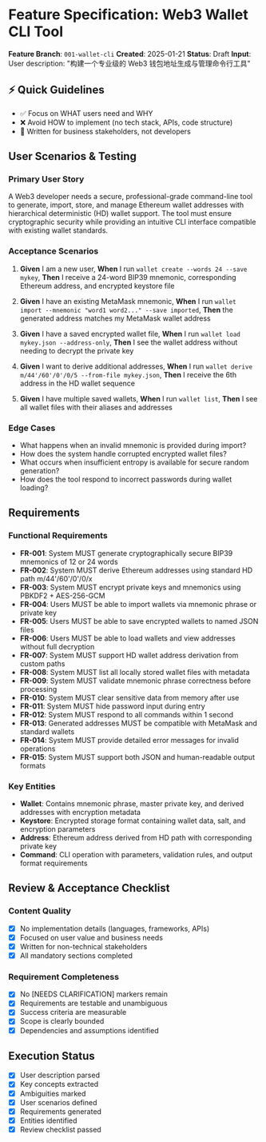 # Feature Specification: Web3 Wallet CLI Tool

**Feature Branch**: `001-wallet-cli`
**Created**: 2025-01-21
**Status**: Draft
**Input**: User description: "构建一个专业级的 Web3 钱包地址生成与管理命令行工具"

## ⚡ Quick Guidelines
- ✅ Focus on WHAT users need and WHY
- ❌ Avoid HOW to implement (no tech stack, APIs, code structure)
- 👥 Written for business stakeholders, not developers

## User Scenarios & Testing

### Primary User Story
A Web3 developer needs a secure, professional-grade command-line tool to generate, import, store, and manage Ethereum wallet addresses with hierarchical deterministic (HD) wallet support. The tool must ensure cryptographic security while providing an intuitive CLI interface compatible with existing wallet standards.

### Acceptance Scenarios

1. **Given** I am a new user, **When** I run `wallet create --words 24 --save mykey`, **Then** I receive a 24-word BIP39 mnemonic, corresponding Ethereum address, and encrypted keystore file

2. **Given** I have an existing MetaMask mnemonic, **When** I run `wallet import --mnemonic "word1 word2..." --save imported`, **Then** the generated address matches my MetaMask wallet address

3. **Given** I have a saved encrypted wallet file, **When** I run `wallet load mykey.json --address-only`, **Then** I see the wallet address without needing to decrypt the private key

4. **Given** I want to derive additional addresses, **When** I run `wallet derive m/44'/60'/0'/0/5 --from-file mykey.json`, **Then** I receive the 6th address in the HD wallet sequence

5. **Given** I have multiple saved wallets, **When** I run `wallet list`, **Then** I see all wallet files with their aliases and addresses

### Edge Cases
- What happens when an invalid mnemonic is provided during import?
- How does the system handle corrupted encrypted wallet files?
- What occurs when insufficient entropy is available for secure random generation?
- How does the tool respond to incorrect passwords during wallet loading?

## Requirements

### Functional Requirements

- **FR-001**: System MUST generate cryptographically secure BIP39 mnemonics of 12 or 24 words
- **FR-002**: System MUST derive Ethereum addresses using standard HD path m/44'/60'/0'/0/x
- **FR-003**: System MUST encrypt private keys and mnemonics using PBKDF2 + AES-256-GCM
- **FR-004**: Users MUST be able to import wallets via mnemonic phrase or private key
- **FR-005**: Users MUST be able to save encrypted wallets to named JSON files
- **FR-006**: Users MUST be able to load wallets and view addresses without full decryption
- **FR-007**: System MUST support HD wallet address derivation from custom paths
- **FR-008**: System MUST list all locally stored wallet files with metadata
- **FR-009**: System MUST validate mnemonic phrase correctness before processing
- **FR-010**: System MUST clear sensitive data from memory after use
- **FR-011**: System MUST hide password input during entry
- **FR-012**: System MUST respond to all commands within 1 second
- **FR-013**: Generated addresses MUST be compatible with MetaMask and standard wallets
- **FR-014**: System MUST provide detailed error messages for invalid operations
- **FR-015**: System MUST support both JSON and human-readable output formats

### Key Entities

- **Wallet**: Contains mnemonic phrase, master private key, and derived addresses with encryption metadata
- **Keystore**: Encrypted storage format containing wallet data, salt, and encryption parameters
- **Address**: Ethereum address derived from HD path with corresponding private key
- **Command**: CLI operation with parameters, validation rules, and output format requirements

## Review & Acceptance Checklist

### Content Quality
- [x] No implementation details (languages, frameworks, APIs)
- [x] Focused on user value and business needs
- [x] Written for non-technical stakeholders
- [x] All mandatory sections completed

### Requirement Completeness
- [x] No [NEEDS CLARIFICATION] markers remain
- [x] Requirements are testable and unambiguous
- [x] Success criteria are measurable
- [x] Scope is clearly bounded
- [x] Dependencies and assumptions identified

## Execution Status

- [x] User description parsed
- [x] Key concepts extracted
- [x] Ambiguities marked
- [x] User scenarios defined
- [x] Requirements generated
- [x] Entities identified
- [x] Review checklist passed